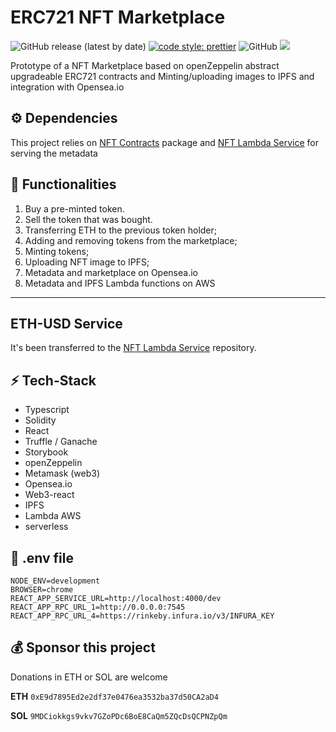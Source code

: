 ﻿# ERC721 NFT Marketplace 

![GitHub release (latest by date)](https://img.shields.io/github/v/release/silviopaganini/nft-market?style=round)
[![code style: prettier](https://img.shields.io/badge/code_style-prettier-ff69b4.svg?style=round)](https://github.com/prettier/prettier)
![GitHub](https://img.shields.io/github/license/silviopaganini/nft-market?style=round)
![](https://img.shields.io/badge/Typescript-💪-blue)


Prototype of a NFT Marketplace based on openZeppelin abstract upgradeable ERC721 contracts and Minting/uploading images to IPFS and integration with Opensea.io

## ⚙️ Dependencies

This project relies on [NFT Contracts](https://github.com/silviopaganini/nft-contracts) package and [NFT Lambda Service](https://github.com/silviopaganini/nft-market-service) for serving the metadata

## 🔬 Functionalities

1. Buy a pre-minted token.
2. Sell the token that was bought.
3. Transferring ETH to the previous token holder;
4. Adding and removing tokens from the marketplace;
5. Minting tokens;
6. Uploading NFT image to IPFS;
7. Metadata and marketplace on Opensea.io
8. Metadata and IPFS Lambda functions on AWS

<hr />


## ETH-USD Service

It's been transferred to the [NFT Lambda Service](https://github.com/silviopaganini/nft-market-service) repository.

## ⚡️ Tech-Stack

- Typescript
- Solidity
- React
- Truffle / Ganache
- Storybook
- openZeppelin
- Metamask (web3)
- Opensea.io
- Web3-react
- IPFS
- Lambda AWS
- serverless

## 🔧 .env file 

```
NODE_ENV=development
BROWSER=chrome
REACT_APP_SERVICE_URL=http://localhost:4000/dev
REACT_APP_RPC_URL_1=http://0.0.0.0:7545
REACT_APP_RPC_URL_4=https://rinkeby.infura.io/v3/INFURA_KEY

```


## 💰 Sponsor this project

Donations in ETH or SOL are welcome 

**ETH** `0xE9d7895Ed2e2df37e0476ea3532ba37d50CA2aD4`

**SOL** `9MDCiokkgs9vkv7GZoPDc6BoE8CaQm5ZQcDsQCPNZpQm`
